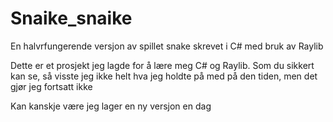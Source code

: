 # Snaike_snaike
En halvrfungerende versjon av spillet snake skrevet i C# med bruk av Raylib

Dette er et prosjekt jeg lagde for å lære meg C# og Raylib.
Som du sikkert kan se, så visste jeg ikke helt hva jeg holdte på med på den tiden, men det gjør jeg fortsatt ikke

Kan kanskje være jeg lager en ny versjon en dag

